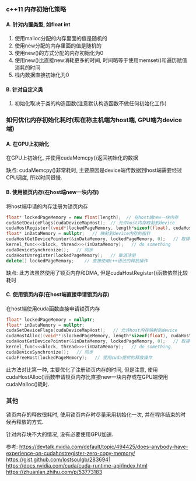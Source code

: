 ### c++11 内存初始化策略
#### A. 针对内置类型, 如float int
1. 使用malloc分配的内存里面的值是随机的
2. 使用new分配的内存里面的值是随机的
3. 使用new()的方式分配的内存初始化为0
4. 使用new()比直接new消耗更多的时间, 时间略等于使用memset()和遍历赋值消耗的时间
5. 栈内数据直接初始化为0

#### B. 针对自定义类
1. 初始化取决于类的构造函数(注意默认构造函数不做任何初始化工作)

### 如何优化内存初始化耗时(现在称主机端为host端, GPU端为device端)
#### A. 在GPU上初始化
在GPU上初始化, 并使用cudaMemcpy()返回初始化的数据

缺点: cudaMemcpy()非常耗时, 主要原因是device端传数据到host端需要经过CPU调度, 所以时间很慢.

#### B. 使用锁页内存(在host端new一块内存)
将host端申请的内存注册为锁页内存

```cpp
float* lockedPageMemory = new float[length];  // 在host端new一块内存
cudaSetDeviceFlags(cudaDeviceMapHost);  // 允许host内存映射到device
cudaHostRegister((void*)lockedPageMemory, length*sizeof(float), cudaHostRegisterMapped);  // 注册为锁页内存, cudaHostRegisterMapped标志将host内存映射到device
float* inDataMemory = nullptr;   // 映射到device内存的指针
cudaHostGetDevicePointer(&inDataMemory, lockedPageMemory, 0);   // 取得映射到device内存的指针, 注意不用在device中新建一块内存, 现在host与device的内存传输采用DMA的方式隐式传递
kernel_func<<<block, thread>>>(inDataMemory);   // do something
cudaDeviceSynchronize();   // 同步
cudaHostUnregister(lockedPageMemory);   // 取消注册
delete[] lockedPageMemory;    // 直接使用c++语法的释放操作
```

缺点: 此方法虽然使用了锁页内存和DMA, 但是cudaHostRegister()函数依然比较耗时

#### C. 使用锁页内存(在host端直接申请锁页内存)
在host端使用cuda函数直接申请锁页内存

```cpp
float* lockedPageMemory = nullptr;
float* inDataMemory = nullptr;
cudaSetDeviceFlags(cudaDeviceMapHost);   // 允许host内存映射到device
cudaHostAlloc((void**)&lockedPageMemory, length*sizeof(float), cudaHostAllocMapped);   // 直接申请锁页内存, cudaHostRegisterMapped标志将host内存映射到device
cudaHostGetDevicePointer(&inDataMemory, lockedPageMemory, 0);   // 取得映射到device内存的指针, 注意不用在device中新建一块内存, 现在host与device的内存传输采用DMA的方式隐式传递
kernel_func<<<block, thread>>>(inDataMemory);   // do something
cudaDeviceSynchronize();   // 同步
cudaFreeHost(lockedPageMemory);   // 使用cuda提供的释放操作
```

此方法对比第一种, 主要优化了注册锁页内存的时间, 但是注意, 使用cudaHostAlloc()函数申请锁页内存比直接new一块内存或在GPU端使用cudaMalloc()耗时.

### 其他
锁页内存的释放很耗时, 使用锁页内存时尽量采用初始化一次, 并在程序结束的时候再释放的方式.

针对内存块不大的情况, 没有必要使用GPU加速.

参考:
https://devtalk.nvidia.com/default/topic/494425/does-anybody-have-experience-on-cudahostregister-zero-copy-memory/<br>
https://gist.github.com/lostsoulgb/2836941<br>
https://docs.nvidia.com/cuda/cuda-runtime-api/index.html<br>
https://zhuanlan.zhihu.com/p/53773183<br>
